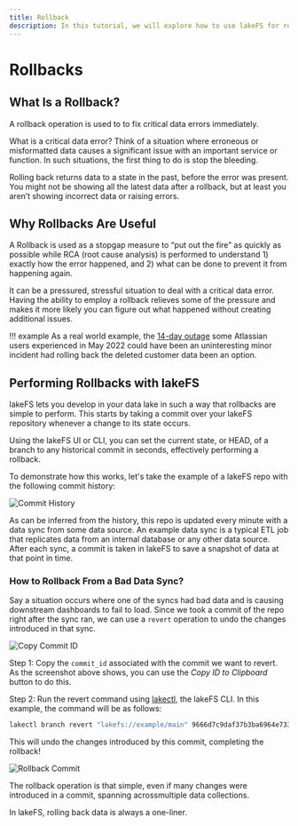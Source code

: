```yaml
---
title: Rollback
description: In this tutorial, we will explore how to use lakeFS for rollback operations.
---
```


# Rollbacks

## What Is a Rollback?

A rollback operation is used to to fix critical data errors immediately.

What is a critical data error? Think of a situation where erroneous or misformatted data causes a significant issue with an important service or function. In such situations, the first thing to do is stop the bleeding.

Rolling back returns data to a state in the past, before the error was present. You might not be showing all the latest data after a rollback, but at least you aren’t showing incorrect data or raising errors.

## Why Rollbacks Are Useful

A Rollback is used as a stopgap measure to “put out the fire” as quickly as possible while RCA (root cause analysis) is performed to understand 1) exactly how the error happened, and 2) what can be done to prevent it from happening again.

It can be a pressured, stressful situation to deal with a critical data error. Having the ability to employ a rollback relieves some of the pressure and makes it more likely you can figure out what happened without creating additional issues.

!!! example
    As a real world example, the [14-day outage](https://devops.com/what-sres-can-learn-from-the-atlassian-outage-of-2022/) some Atlassian users experienced in May 2022 could have been an uninteresting minor incident had rolling back the deleted customer data been an option.

## Performing Rollbacks with lakeFS

lakeFS lets you develop in your data lake in such a way that rollbacks are simple to perform. This starts by taking a commit over your lakeFS repository whenever a change to its state occurs.

Using the lakeFS UI or CLI, you can set the current state, or HEAD, of a branch to any historical commit in seconds, effectively performing a rollback.

To demonstrate how this works, let's take the example of a lakeFS repo with the following commit history:

![Commit History](/assets/img/rollback-commit-history.png)

As can be inferred from the history, this repo is updated every minute with a data sync from some data source. An example data sync is a typical ETL job that replicates data from an internal database or any other data source. After each sync, a commit is taken in lakeFS to save a snapshot of data at that point in time.

### How to Rollback From a Bad Data Sync?

Say a situation occurs where one of the syncs had bad data and is causing downstream dashboards to fail to load. Since we took a commit of the repo right after the sync ran, we can use a `revert` operation to undo the changes introduced in that sync.

![Copy Commit ID](/assets/img/rollback-copy-id.png)

Step 1: Copy the `commit_id` associated with the commit we want to revert. As the screenshot above shows, you can use the _Copy ID to Clipboard_ button to do this.

Step 2: Run the revert command using [lakectl](/reference/cli/), the lakeFS CLI. In this example, the command will be as follows:

```bash
lakectl branch revert "lakefs://example/main" 9666d7c9daf37b3ba6964e733d08596ace2ec2c7bc3a4023ad8e80737a6c3e9d
```

This will undo the changes introduced by this commit, completing the rollback! 

![Rollback Commit](/assets/img/rollback-revert-commit.png)

The rollback operation is that simple, even if many changes were introduced in a commit, spanning acrossmultiple data collections.

In lakeFS, rolling back data is always a one-liner.
